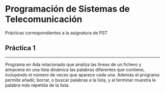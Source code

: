 # Programación de Sistemas de Telecomunicación
Prácticas correspondientes a la asignatura de PST

## Práctica 1
----
Programa en Ada relacionado que analiza las líneas de un fichero y almacena en una lista dinámica las palabras diferentes que contiene, incluyendo
el número de veces que aparece cada una. Además el programa permite añadir, borrar, o buscar palabras a la lista, y al terminar muestra la palabra más repetida de la lista.
